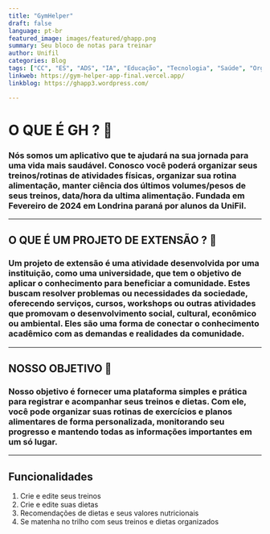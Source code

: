 ```yaml
---
title: "GymHelper"
draft: false
language: pt-br
featured_image: images/featured/ghapp.png 
summary: Seu bloco de notas para treinar
author: Unifil
categories: Blog
tags: ["CC", "ES", "ADS", "IA", "Educação", "Tecnologia", "Saúde", "Organização", "Treino"] 
linkweb: https://gym-helper-app-final.vercel.app/
linkblog: https://ghapp3.wordpress.com/

---
```




# O QUE É GH ? :muscle:

### Nós somos um aplicativo que te ajudará na sua jornada para uma vida mais saudável. Conosco você poderá organizar seus treinos/rotinas de atividades físicas, organizar sua rotina alimentação, manter ciência dos últimos volumes/pesos de seus treinos, data/hora da ultima alimentação. Fundada em Fevereiro de 2024 em Londrina paraná por alunos da UniFil.

***

## O QUE É UM PROJETO DE EXTENSÃO ? :rocket:

### Um projeto de extensão é uma atividade desenvolvida por uma instituição, como uma universidade, que tem o objetivo de aplicar o conhecimento para beneficiar a comunidade. Estes buscam resolver problemas ou necessidades da sociedade, oferecendo serviços, cursos, workshops ou outras atividades que promovam o desenvolvimento social, cultural, econômico ou ambiental. Eles são uma forma de conectar o conhecimento acadêmico com as demandas e realidades da comunidade.

***

## NOSSO OBJETIVO :dart:

### Nosso objetivo é fornecer uma plataforma simples e prática para registrar e acompanhar seus treinos e dietas. Com ele, você pode organizar suas rotinas de exercícios e planos alimentares de forma personalizada, monitorando seu progresso e mantendo todas as informações importantes em um só lugar.

***

## Funcionalidades

1. Crie e edite seus treinos
2. Crie e edite suas dietas
3. Recomendações de dietas e seus valores nutricionais
4. Se matenha no trilho com seus treinos e dietas organizados

